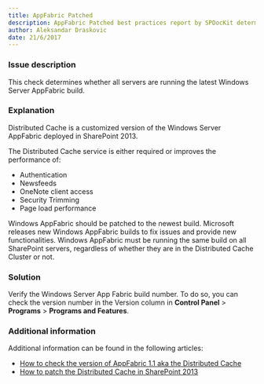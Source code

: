 ```yaml
---
title: AppFabric Patched
description: AppFabric Patched best practices report by SPDocKit determines whether all servers are running the latest Windows Server AppFabric build.
author: Aleksandar Draskovic
date: 21/6/2017
---
```

### Issue description
This check determines whether all servers are running the latest Windows Server AppFabric build.
### Explanation
Distributed Cache is a customized version of the Windows Server AppFabric deployed in SharePoint 2013. 

The Distributed Cache service is either required or improves the performance of:

* Authentication
* Newsfeeds
* OneNote client access
* Security Trimming
* Page load performance

Windows AppFabric should be patched to the newest build. Microsoft releases new Windows AppFabric builds to fix issues and provide new functionalities. Windows AppFabric must be running the same build on all SharePoint servers, regardless of whether they are in the Distributed Cache Cluster or not.
### Solution
Verify the Windows Server App Fabric build number. To do so, you can check the version number in the Version column in **Control Panel** > **Programs** > **Programs and Features**.
### Additional information 
Additional information can be found in the following articles:
* [How to check the version of AppFabric 1.1 aka the Distributed Cache](http://www.wictorwilen.se/how-to-check-the-version-of-appfabric-1.1-aka-the-distributed-cache)
* [How to patch the Distributed Cache in SharePoint 2013](http://www.wictorwilen.se/how-to-patch-the-distributed-cache-in-sharepoint-2013)